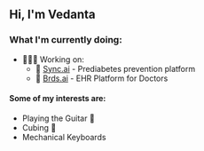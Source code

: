 ## Hi, I'm Vedanta

### What I'm currently doing:
<ul>
  <li>👨🏻‍💻 Working on:
    <ul>
      <li>🏥 <a href="https://justsync.ai" target="_blank">Sync.ai</a> - Prediabetes prevention platform</li>
      <li>🏥 <a href="https://brdsai.com" target="_blank">Brds.ai</a> - EHR Platform for Doctors</li>
    </ul>
  </li>
</ul>

#### Some of my interests are:
<ul>
  <li>Playing the Guitar 🎸</li>
  <li>Cubing 🧩</li>
  <li>Mechanical Keyboards</li>
</ul>
<br>

<!-- [![theVedanta's GitHub stats](https://github-readme-stats.vercel.app/api?username=theVedanta&show_icons=true&theme=github_dark)](https://github.com/theVedanta/github-readme-stats) -->
